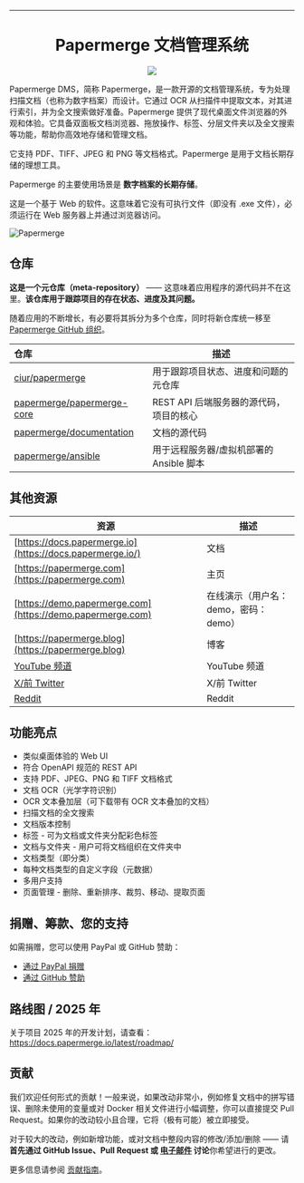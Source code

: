 ---
<h1 align="center">Papermerge 文档管理系统</h1>

<p align="center">
<img src="./artwork/logo-w160px.png" />
</p>

Papermerge DMS，简称 Papermerge，是一款开源的文档管理系统，专为处理扫描文档（也称为数字档案）而设计。它通过 OCR 从扫描件中提取文本，对其进行索引，并为全文搜索做好准备。Papermerge 提供了现代桌面文件浏览器的外观和体验。它具备双面板文档浏览器、拖放操作、标签、分层文件夹以及全文搜索等功能，帮助你高效地存储和管理文档。

它支持 PDF、TIFF、JPEG 和 PNG 等文档格式。Papermerge 是用于文档长期存储的理想工具。

Papermerge 的主要使用场景是 **数字档案的长期存储**。

这是一个基于 Web 的软件。这意味着它没有可执行文件（即没有 .exe 文件），必须运行在 Web 服务器上并通过浏览器访问。

![Papermerge](./artwork/papermerge3-3.png)

## 仓库

**这是一个元仓库（meta-repository）** —— 这意味着应用程序的源代码并不在这里。**该仓库用于跟踪项目的存在状态、进度及其问题。**

随着应用的不断增长，有必要将其拆分为多个仓库，同时将新仓库统一移至 [Papermerge GitHub 组织](https://github.com/papermerge)。

| 仓库      | 描述 |
| :---------------|-------------|
| [ciur/papermerge](https://github.com/ciur/papermerge)| 用于跟踪项目状态、进度和问题的元仓库 |
| [papermerge/papermerge-core](https://github.com/papermerge/papermerge-core)| REST API 后端服务器的源代码，项目的核心 |
| [papermerge/documentation](https://github.com/papermerge/documentation)| 文档的源代码 |
| [papermerge/ansible](https://github.com/papermerge/ansible)| 用于远程服务器/虚拟机部署的 Ansible 脚本 |

## 其他资源

| 资源        | 描述 |
|-----------------|-------------|
|[https://docs.papermerge.io](https://docs.papermerge.io/)| 文档 |
|[https://papermerge.com](https://papermerge.com) | 主页 |
|[https://demo.papermerge.com](https://demo.papermerge.com) | 在线演示（用户名：demo，密码：demo） |
|[https://papermerge.blog](https://papermerge.blog) | 博客 |
|[YouTube 频道](https://www.youtube.com/@papermerge) | YouTube 频道 |
|[X/前 Twitter](https://twitter.com/papermerge) | X/前 Twitter |
|[Reddit](https://www.reddit.com/r/Papermerge/) | Reddit |

## 功能亮点

* 类似桌面体验的 Web UI
* 符合 OpenAPI 规范的 REST API
* 支持 PDF、JPEG、PNG 和 TIFF 文档格式
* 文档 OCR（光学字符识别）
* OCR 文本叠加层（可下载带有 OCR 文本叠加的文档）
* 扫描文档的全文搜索
* 文档版本控制
* 标签 - 可为文档或文件夹分配彩色标签
* 文档与文件夹 - 用户可将文档组织在文件夹中
* 文档类型（即分类）
* 每种文档类型的自定义字段（元数据）
* 多用户支持
* 页面管理 - 删除、重新排序、裁剪、移动、提取页面

## 捐赠、筹款、您的支持

如需捐赠，您可以使用 PayPal 或 GitHub 赞助：

* [通过 PayPal 捐赠](https://www.paypal.com/paypalme/eugenciur)
* [通过 GitHub 赞助](https://github.com/sponsors/ciur)

## 路线图 / 2025 年

关于项目 2025 年的开发计划，请查看：https://docs.papermerge.io/latest/roadmap/

## 贡献

我们欢迎任何形式的贡献！一般来说，如果改动非常小，例如修复文档中的拼写错误、删除未使用的变量或对 Docker 相关文件进行小幅调整，你可以直接提交 Pull Request。如果你的改动较小且合理，它将（极有可能）被立即接受。

对于较大的改动，例如新增功能，或对文档中整段内容的修改/添加/删除 —— 请**首先通过 GitHub Issue、Pull Request 或 [电子邮件](mailto:eugen@papermerge.com) 讨论**你希望进行的更改。

更多信息请参阅
[贡献指南](https://github.com/ciur/papermerge/blob/master/CONTRIBUTING.md)。